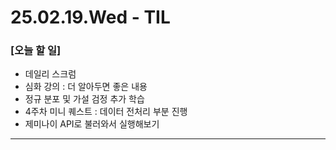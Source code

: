 # 25.02.19.Wed - TIL

### [오늘 할 일]

- 데일리 스크럼
- 심화 강의 : 더 알아두면 좋은 내용
- 정규 분포 및 가설 검정 추가 학습
- 4주차 미니 퀘스트 : 데이터 전처리 부분 진행
- 제미나이 API로 불러와서 실행해보기

---
